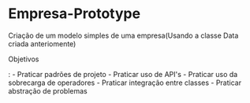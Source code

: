 # Empresa-Prototype
<p>Criação de um modelo simples de uma empresa(Usando a classe Data criada anteriomente)</p>
<p>Objetivos</p>:
 - Praticar padrões de projeto
   - Praticar uso de API's
    - Praticar uso da sobrecarga de operadores
     - Praticar integração entre classes
      - Praticar abstração de problemas
